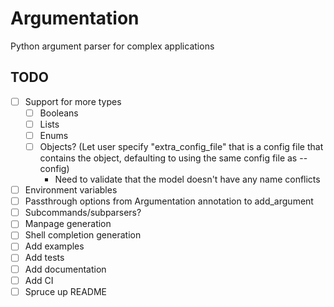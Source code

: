 # Argumentation

Python argument parser for complex applications

## TODO

- [ ] Support for more types
    - [ ] Booleans
    - [ ] Lists
    - [ ] Enums
    - [ ] Objects? (Let user specify "extra_config_file" that is a config file that contains the object, defaulting to using the same config file as --config)
        - Need to validate that the model doesn't have any name conflicts
- [ ] Environment variables
- [ ] Passthrough options from Argumentation annotation to add_argument
- [ ] Subcommands/subparsers?
- [ ] Manpage generation
- [ ] Shell completion generation
- [ ] Add examples
- [ ] Add tests
- [ ] Add documentation
- [ ] Add CI
- [ ] Spruce up README
